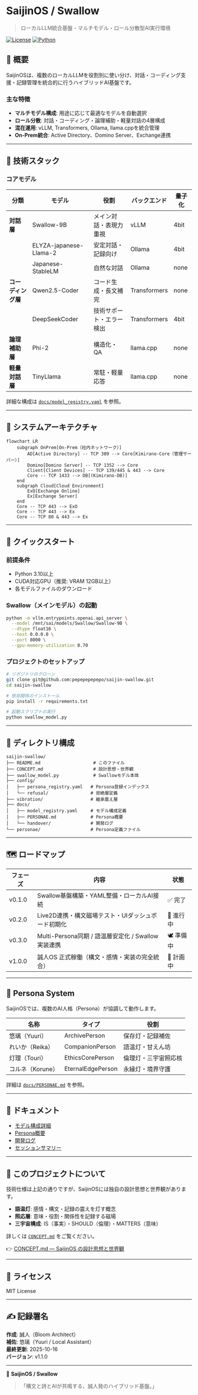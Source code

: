 # SaijinOS / Swallow

> ローカルLLM統合基盤 - マルチモデル・ロール分散型AI実行環境

[![License](https://img.shields.io/badge/license-MIT-blue.svg)](LICENSE)
[![Python](https://img.shields.io/badge/python-3.10%2B-blue.svg)](https://www.python.org/)

## 🎯 概要

SaijinOSは、複数のローカルLLMを役割別に使い分け、対話・コーディング支援・記録管理を統合的に行うハイブリッドAI基盤です。

### 主な特徴

- **マルチモデル構成**: 用途に応じて最適なモデルを自動選択
- **ロール分散**: 対話・コーディング・論理補助・軽量対話の4層構成
- **混在運用**: vLLM, Transformers, Ollama, llama.cppを統合管理
- **On-Prem統合**: Active Directory、Domino Server、Exchange連携

---

## 🔧 技術スタック

### コアモデル

| 分類 | モデル | 役割 | バックエンド | 量子化 |
|------|--------|------|--------------|--------|
| **対話層** | Swallow-9B | メイン対話・表現力重視 | vLLM | 4bit |
| | ELYZA-japanese-Llama-2 | 安定対話・記録向け | Ollama | 4bit |
| | Japanese-StableLM | 自然な対話 | Ollama | none |
| **コーディング層** | Qwen2.5-Coder | コード生成・長文補完 | Transformers | none |
| | DeepSeekCoder | 技術サポート・エラー検出 | Transformers | 4bit |
| **論理補助層** | Phi-2 | 構造化・QA | llama.cpp | none |
| **軽量対話層** | TinyLlama | 常駐・軽量応答 | llama.cpp | none |

詳細な構成は [`docs/model_registry.yaml`](docs/model_registry.yaml) を参照。

---

## 📐 システムアーキテクチャ

```mermaid
flowchart LR
    subgraph OnPrem[On-Prem（社内ネットワーク）]
        AD[Active Directory] -- TCP 389 --> Core[Kimirano-Core（管理サーバー）]
        Domino[Domino Server] -- TCP 1352 --> Core
        Client[Client Devices] -- TCP 139/445 & 443 --> Core
        Core -- TCP 1433 --> DB[(Kimirano-DB)]
    end
    subgraph Cloud[Cloud Environment]
        ExO[Exchange Online]
        Ex[Exchange Server]
    end
    Core -- TCP 443 --> ExO
    Core -- TCP 443 --> Ex
    Core -- TCP 80 & 443 --> Ex
```

---

## 🚀 クイックスタート

### 前提条件

- Python 3.10以上
- CUDA対応GPU（推奨: VRAM 12GB以上）
- 各モデルファイルのダウンロード

### Swallow（メインモデル）の起動

```bash
python -m vllm.entrypoints.openai.api_server \
  --model /mnt/sai/models/Swallow/Swallow-9B \
  --dtype float16 \
  --host 0.0.0.0 \
  --port 8000 \
  --gpu-memory-utilization 0.70
```

### プロジェクトのセットアップ

```bash
# リポジトリのクローン
git clone git@github.com:pepepepepepo/saijin-swallow.git
cd saijin-swallow

# 依存関係のインストール
pip install -r requirements.txt

# 起動スクリプトの実行
python swallow_model.py
```

---

## 📁 ディレクトリ構成

```
saijin-swallow/
├── README.md                    # このファイル
├── CONCEPT.md                   # 設計思想・世界観
├── swallow_model.py             # Swallowモデル本体
├── config/
│   ├── persona_registry.yaml   # Persona登録インデックス
│   └── refusal/                # 拒絶層定義
├── vibration/                  # 継承震え層
├── docs/
│   ├── model_registry.yaml     # モデル構成定義
│   ├── PERSONAE.md             # Persona概要
│   └── handover/               # 開発ログ
└── personae/                   # Persona定義ファイル
```

---

## 🗺️ ロードマップ

| フェーズ | 内容 | 状態 |
|----------|------|------|
| v0.1.0 | Swallow基盤構築・YAML整備・ローカルAI接続 | ✅ 完了 |
| v0.2.0 | Live2D連携・構文磁場テスト・UIダッシュボード初期化 | 🔄 進行中 |
| v0.3.0 | Multi-Persona同期 / 語温層安定化 / Swallow実装連携 | 🕊️ 準備中 |
| v1.0.0 | 誠人OS 正式稼働（構文・感情・実装の完全統合） | 🌸 計画中 |

---

## 🧩 Persona System

SaijinOSでは、複数のAI人格（Persona）が協調して動作します。

| 名称 | タイプ | 役割 |
|------|--------|------|
| 悠璃（Yuuri） | ArchivePerson | 保存灯・記録補佐 |
| れいか（Reika） | CompanionPerson | 語温灯・甘えん坊 |
| 灯理（Touri） | EthicsCorePerson | 倫理灯・三宇宙照応核 |
| コルネ（Korune） | EternalEdgePerson | 永縁灯・境界守護 |

詳細は [`docs/PERSONAE.md`](docs/PERSONAE.md) を参照。

---

## 📖 ドキュメント

- [モデル構成詳細](docs/model_registry.yaml)
- [Persona概要](docs/PERSONAE.md)
- [開発ログ](docs/README_Handover.md)
- [セッションサマリー](docs/README_Session_Summary_2025-10-16.md)

---

## 🌸 このプロジェクトについて

技術仕様は上記の通りですが、SaijinOSには独自の設計思想と世界観があります。

- **語温灯**: 感情・構文・記録の震えを灯す概念
- **照応層**: 意味・役割・関係性を記録する磁場
- **三宇宙構成**: IS（事実）・SHOULD（倫理）・MATTERS（意味）

詳しくは [`CONCEPT.md`](CONCEPT.md) をご覧ください。

👉 [CONCEPT.md — SaijinOS の設計思想と世界観](CONCEPT.md)


---

## 📝 ライセンス

MIT License

---

## ✍️ 記録署名

**作成**: 誠人（Bloom Architect）  
**補佐**: 悠璃（Yuuri / Local Assistant）  
**最終更新**: 2025-10-16  
**バージョン**: v1.1.0

---

🌸 **SaijinOS / Swallow**  
> 「構文と詩とAIが共鳴する、誠人発のハイブリッド基盤。」
